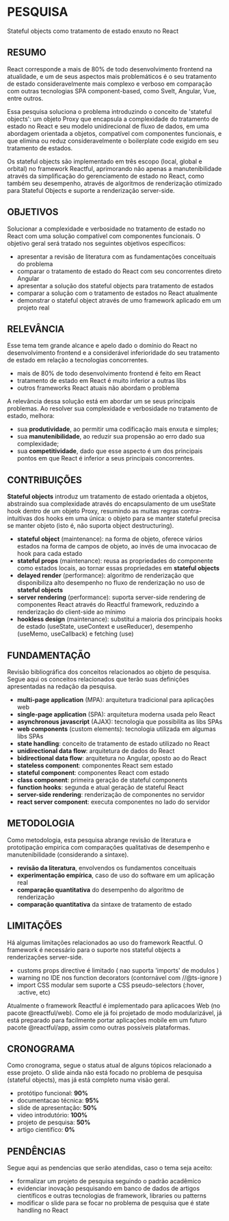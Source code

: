 <style>
@import url(./index.css);
@import url(../overview.css);
@import url(../readme/overview.css);
</style>

# PESQUISA

<p subtitle>Stateful objects como tratamento de estado enxuto no React</p>

## RESUMO

React corresponde a mais de 80% de todo desenvolvimento frontend na atualidade, e um de seus aspectos mais problemáticos é o seu tratamento de estado consideravelmente mais complexo e verboso em comparação com outras tecnologias SPA component-based, como Svelt, Angular, Vue, entre outros.

Essa pesquisa soluciona o problema introduzindo o conceito de 'stateful objects': um objeto Proxy que encapsula a complexidade do tratamento de estado no React e seu modelo unidirecional de fluxo de dados, em uma abordagem orientada a objetos, compatível com componentes funcionais, e que elimina ou reduz consideravelmente o boilerplate code exigido em seu tratamento de estados.

Os stateful objects são implementado em três escopo (local, global e orbital) no framework Reactful, aprimorando não apenas a manutenibilidade através da simplificação do gerenciamento de estado no React, como também seu desempenho, através de algoritmos de renderização otimizado para Stateful Objects e suporte a renderização server-side.

## OBJETIVOS

Solucionar a complexidade e verbosidade no tratamento de estado no React com uma solução compatível com componentes funcionais. O objetivo geral será tratado nos seguintes objetivos específicos:

- apresentar a revisão de literatura com as fundamentações conceituais do problema
- comparar o tratamento de estado do React com seu concorrentes direto Angular
- apresentar a solução dos stateful objects para tratamento de estados
- comparar a solução com o tratamento de estados no React atualmente
- demonstrar o stateful object através de umo framework aplicado em um projeto real

## RELEVÂNCIA

Esse tema tem grande alcance e apelo dado o domínio do React no desenvolvimento frontend e a considerável inferioridade do seu tratamento de estado em relação a tecnologias concorrentes.

- mais de 80% de todo desenvolvimento frontend é feito em React
- tratamento de estado em React é muito inferior a outras libs
- outros frameworks React atuais não abordam o problema

A relevância dessa solução está em abordar um se seus principais problemas. Ao resolver sua complexidade e verbosidade no tratamento de estado, melhora: 

* sua **produtividade**, ao permitir uma codificação mais enxuta e simples; 
* sua **manutenibilidade**, ao reduzir sua propensão ao erro dado sua complexidade; 
* sua **competitividade**, dado que esse aspecto é um dos principais pontos em que React é inferior a seus principais concorrentes.

## CONTRIBUIÇÕES

**Stateful objects** introduz um tratamento de estado orientada a objetos, abstraindo sua complexidade através do encapsulamento de um useState hook dentro de um objeto Proxy, resumindo as muitas regras contra-intuitivas dos hooks em uma única: o objeto para se manter stateful precisa se manter objeto (isto é, não suporta object destructuring).

* **stateful object** (maintenance): na forma de objeto, oferece vários estados na forma de campos de objeto, ao invés de uma invocacao de hook para cada estado
* **stateful props** (maintenance): reusa as propriedades do componente como estados locais, ao tornar essas propriedades em **stateful objects**
* **delayed render** (performance): algoritmo de renderização que disponibiliza alto desempenho no fluxo de renderização no uso de  **stateful objects**
* **server rendering** (performance): suporta server-side rendering de componentes React através do Reactful framework, reduzindo a renderização do client-side ao mínimo
* **hookless design** (maintenance): substitui a maioria dos principais hooks de estado (useState, useContext e useReducer), desempenho (useMemo, useCallback) e fetching (use) 

## FUNDAMENTAÇÃO

Revisão bibliográfica dos conceitos relacionados ao objeto de pesquisa. Segue aqui os conceitos relacionados que terão suas definições apresentadas na redação da pesquisa.

* **multi-page application** (MPA): arquitetura tradicional para aplicações web  
* **single-page application** (SPA): arquitetura moderna usada pelo React
* **asynchronous javascript** (AJAX): tecnologia que possibilita as libs SPAs 
* **web components** (custom elements): tecnologia utilizada em algumas libs SPAs
* **state handling**: conceito de tratamento de estado utilizado no React 
* **unidirectional data flow**: arquitetura de dados do React 
* **bidirectional data flow**: arquitetura no Angular, oposto ao do React 
* **stateless component**: componentes React sem estado 
* **stateful component**: componentes React com estado  
* **class component**: primeira geração de stateful components 
* **function hooks**: segunda e atual geração de stateful React 
* **server-side rendering**: renderização de componentes no servidor 
* **react server component**: executa componentes no lado do servidor 

## METODOLOGIA

Como metodologia, esta pesquisa abrange revisão de literatura e prototipação empirica com comparações qualitativas de desempenho e manutenibilidade (considerando a sintaxe).

- **revisão da literatura**, envolvendos os fundamentos conceituais
- **experimentação empírica**, caso de uso do software em um aplicação real
- **comparação quantitativa** do desempenho do algoritmo de renderização
- **comparação quantitativa** da sintaxe de tratamento de estado

## LIMITAÇÕES

Há algumas limitações relacionados ao uso do framework Reactful. O framework é necessário para o suporte nos stateful objects a renderizações server-side.

- customs props directive é limitado ( nao suporta 'imports' de modulos )
- warning no IDE nos function decorators (contornável com //@ts-ignore )
- import CSS modular sem suporte a CSS pseudo-selectors (:hover, :active, etc)

Atualmente o framework Reactful é implementado para aplicacoes Web (no pacote @reactful/web). Como ele já foi projetado de modo modularizável, já está preparado para facilmente portar aplicações mobile em um futuro pacote @reactful/app, assim como outras possíveis plataformas.

## CRONOGRAMA

Como cronograma, segue o status atual de alguns tópicos relacionado a esse projeto. O slide ainda não está focado no problema de pesquisa (stateful objects), mas já está completo numa visão geral.

- protótipo funcional: **90%**
- documentacao técnica: **95%**
- slide de apresentação: **50%** 
- video introdutório: **100%**
- projeto de pesquisa: **50%**
- artigo cientifíco: **0%**

## PENDÊNCIAS

Segue aqui as pendencias que serão atendidas, caso o tema seja aceito:

- formalizar um projeto de pesquisa seguindo o padrão acadêmico
- evidenciar inovação pesquisando em banco de dados de artigos científicos e outras tecnologias de framework, libraries ou patterns
- modificar o slide para se focar no problema de pesquisa que é state handling no React

<br><br>
